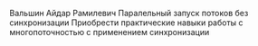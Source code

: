 Вальшин Айдар Рамилевич
Паралельный запуск потоков без синхронизации
Приобрести практические навыки работы с многопоточностью с применением синхронизации
